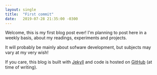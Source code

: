 ```yaml
---
layout: single
title:  "First commit"
date:   2019-07-28 21:35:00 -0300
---
```

Welcome, this is my first blog post ever! I'm planning to post here in a weekly basis, about my readings, experiments and projects.

It will probably be mainly about sofware development, but subjects may vary at my very wish!

If you care, this blog is built with [Jekyll][jekyll] and code is hosted on [GitHub][github] (at time of writing).

[jekyll]: https://jekyllrb.com/
[github]: https://github.com/
